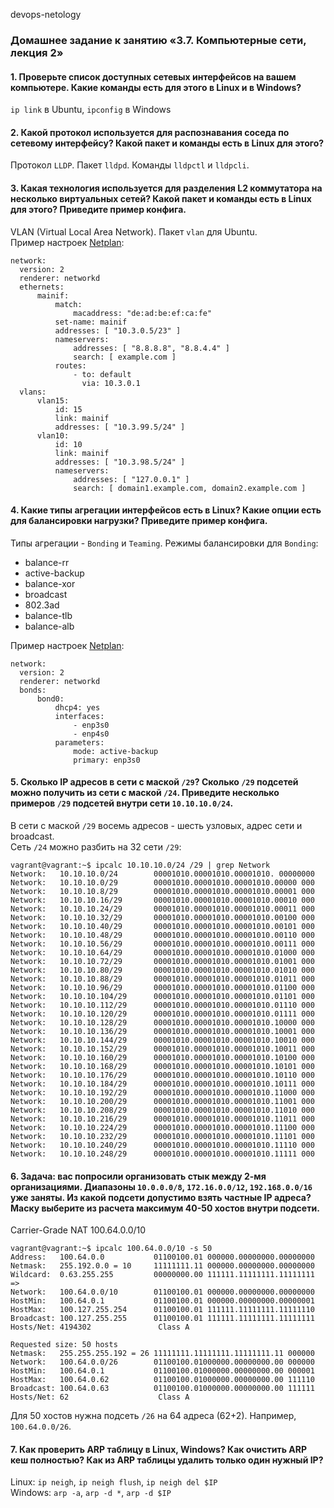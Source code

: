 devops-netology 
### Домашнее задание к занятию «3.7. Компьютерные сети, лекция 2»  

#### 1. Проверьте список доступных сетевых интерфейсов на вашем компьютере. Какие команды есть для этого в Linux и в Windows?
`ip link` в Ubuntu, `ipconfig` в Windows

#### 2. Какой протокол используется для распознавания соседа по сетевому интерфейсу? Какой пакет и команды есть в Linux для этого?
Протокол `LLDP`. Пакет `lldpd`. Команды `lldpctl` и `lldpcli`.

#### 3. Какая технология используется для разделения L2 коммутатора на несколько виртуальных сетей? Какой пакет и команды есть в Linux для этого? Приведите пример конфига.
VLAN (Virtual Local Area Network). Пакет `vlan` для Ubuntu.  
Пример настроек [Netplan](https://netplan.io/examples):

    network:
      version: 2
      renderer: networkd
      ethernets:
          mainif:
              match:
                  macaddress: "de:ad:be:ef:ca:fe"
              set-name: mainif
              addresses: [ "10.3.0.5/23" ]
              nameservers:
                  addresses: [ "8.8.8.8", "8.8.4.4" ]
                  search: [ example.com ]
              routes:
                  - to: default
                    via: 10.3.0.1
      vlans:
          vlan15:
              id: 15
              link: mainif
              addresses: [ "10.3.99.5/24" ]
          vlan10:
              id: 10
              link: mainif
              addresses: [ "10.3.98.5/24" ]
              nameservers:
                  addresses: [ "127.0.0.1" ]
                  search: [ domain1.example.com, domain2.example.com ]

#### 4. Какие типы агрегации интерфейсов есть в Linux? Какие опции есть для балансировки нагрузки? Приведите пример конфига.
Типы агрегации - `Bonding` и `Teaming`. 
Режимы балансировки для `Bonding`: 
* balance-rr
* active-backup
* balance-xor
* broadcast
* 802.3ad
* balance-tlb
* balance-alb

Пример настроек [Netplan](https://netplan.io/examples):

    network:
      version: 2
      renderer: networkd
      bonds:
          bond0:
              dhcp4: yes
              interfaces:
                  - enp3s0
                  - enp4s0
              parameters:
                  mode: active-backup
                  primary: enp3s0

#### 5. Сколько IP адресов в сети с маской `/29`? Сколько `/29` подсетей можно получить из сети с маской `/24`. Приведите несколько примеров `/29` подсетей внутри сети `10.10.10.0/24`.
В сети с маской `/29` восемь адресов - шесть узловых, адрес сети и broadcast.  
Сеть `/24` можно разбить на 32 сети `/29`:

    vagrant@vagrant:~$ ipcalc 10.10.10.0/24 /29 | grep Network
    Network:   10.10.10.0/24        00001010.00001010.00001010. 00000000
    Network:   10.10.10.0/29        00001010.00001010.00001010.00000 000
    Network:   10.10.10.8/29        00001010.00001010.00001010.00001 000
    Network:   10.10.10.16/29       00001010.00001010.00001010.00010 000
    Network:   10.10.10.24/29       00001010.00001010.00001010.00011 000
    Network:   10.10.10.32/29       00001010.00001010.00001010.00100 000
    Network:   10.10.10.40/29       00001010.00001010.00001010.00101 000
    Network:   10.10.10.48/29       00001010.00001010.00001010.00110 000
    Network:   10.10.10.56/29       00001010.00001010.00001010.00111 000
    Network:   10.10.10.64/29       00001010.00001010.00001010.01000 000
    Network:   10.10.10.72/29       00001010.00001010.00001010.01001 000
    Network:   10.10.10.80/29       00001010.00001010.00001010.01010 000
    Network:   10.10.10.88/29       00001010.00001010.00001010.01011 000
    Network:   10.10.10.96/29       00001010.00001010.00001010.01100 000
    Network:   10.10.10.104/29      00001010.00001010.00001010.01101 000
    Network:   10.10.10.112/29      00001010.00001010.00001010.01110 000
    Network:   10.10.10.120/29      00001010.00001010.00001010.01111 000
    Network:   10.10.10.128/29      00001010.00001010.00001010.10000 000
    Network:   10.10.10.136/29      00001010.00001010.00001010.10001 000
    Network:   10.10.10.144/29      00001010.00001010.00001010.10010 000
    Network:   10.10.10.152/29      00001010.00001010.00001010.10011 000
    Network:   10.10.10.160/29      00001010.00001010.00001010.10100 000
    Network:   10.10.10.168/29      00001010.00001010.00001010.10101 000
    Network:   10.10.10.176/29      00001010.00001010.00001010.10110 000
    Network:   10.10.10.184/29      00001010.00001010.00001010.10111 000
    Network:   10.10.10.192/29      00001010.00001010.00001010.11000 000
    Network:   10.10.10.200/29      00001010.00001010.00001010.11001 000
    Network:   10.10.10.208/29      00001010.00001010.00001010.11010 000
    Network:   10.10.10.216/29      00001010.00001010.00001010.11011 000
    Network:   10.10.10.224/29      00001010.00001010.00001010.11100 000
    Network:   10.10.10.232/29      00001010.00001010.00001010.11101 000
    Network:   10.10.10.240/29      00001010.00001010.00001010.11110 000
    Network:   10.10.10.248/29      00001010.00001010.00001010.11111 000

#### 6. Задача: вас попросили организовать стык между 2-мя организациями. Диапазоны `10.0.0.0/8`, `172.16.0.0/12`, `192.168.0.0/16` уже заняты. Из какой подсети допустимо взять частные IP адреса? Маску выберите из расчета максимум 40-50 хостов внутри подсети.
Carrier-Grade NAT 100.64.0.0/10

    vagrant@vagrant:~$ ipcalc 100.64.0.0/10 -s 50
    Address:   100.64.0.0           01100100.01 000000.00000000.00000000
    Netmask:   255.192.0.0 = 10     11111111.11 000000.00000000.00000000
    Wildcard:  0.63.255.255         00000000.00 111111.11111111.11111111
    =>
    Network:   100.64.0.0/10        01100100.01 000000.00000000.00000000
    HostMin:   100.64.0.1           01100100.01 000000.00000000.00000001
    HostMax:   100.127.255.254      01100100.01 111111.11111111.11111110
    Broadcast: 100.127.255.255      01100100.01 111111.11111111.11111111
    Hosts/Net: 4194302               Class A
    
    Requested size: 50 hosts
    Netmask:   255.255.255.192 = 26 11111111.11111111.11111111.11 000000
    Network:   100.64.0.0/26        01100100.01000000.00000000.00 000000
    HostMin:   100.64.0.1           01100100.01000000.00000000.00 000001
    HostMax:   100.64.0.62          01100100.01000000.00000000.00 111110
    Broadcast: 100.64.0.63          01100100.01000000.00000000.00 111111
    Hosts/Net: 62                    Class A
Для 50 хостов нужна подсеть `/26` на 64 адреса (62+2). Например, `100.64.0.0/26`.

#### 7. Как проверить ARP таблицу в Linux, Windows? Как очистить ARP кеш полностью? Как из ARP таблицы удалить только один нужный IP?
Linux: `ip neigh`, `ip neigh flush`, `ip neigh del $IP`  
Windows: `arp -a`, `arp -d *`, `arp -d $IP`

